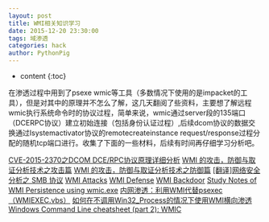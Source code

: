 ```yaml
---
layout: post
title: WMI相关知识学习
date: 2015-12-20 23:30:00
tags: 域渗透
categories: hack 
author: PythonPig
---
```

* content
{:toc}

在渗透过程中用到了psexe wmic等工具（多数情况下使用的是impacket的工具），但是对其中的原理并不怎么了解，这几天翻阅了些资料，主要想了解远程wmic执行系统命令时的协议过程，简单来说，wmic通过server段的135端口（DCERPC协议）建立初始连接（包括身份认证过程）,后续dcom协议的数据交换通过Isystemactivator协议的remotecreateinstance request/response过程分配的随机tcp端口进行。收集了下面的一些材料，后续有时间再仔细学习分析吧。  





[CVE-2015-2370之DCOM DCE/RPC协议原理详细分析](https://www.anquanke.com/post/id/167057)
[WMI 的攻击，防御与取证分析技术之攻击篇](http://drops.wooyun.org/tips/9973)
[WMI 的攻击，防御与取证分析技术之防御篇](http://drops.wooyun.org/tips/10346)
[[翻译]网络安全分析之 SMB 协议](https://bbs.pediy.com/thread-223721.htm)
[WMI Attacks](http://www.anquan.us/static/drops/tips-8189.html)
[WMI Defense](http://www.anquan.us/static/drops/tips-8290.html)
[WMI Backdoor](http://www.anquan.us/static/drops/tips-8260.html)
[Study Notes of WMI Persistence using wmic.exe](https://3gstudent.github.io/3gstudent.github.io/Study-Notes-of-WMI-Persistence-using-wmic.exe/)
[内网渗透：利用WMI代替psexec（WMIEXEC.vbs）](http://www.91ri.org/12908.html)
[如何在不调用Win32_Process的情况下使用WMI横向渗透](https://www.anquanke.com/post/id/144671)
[Windows Command Line cheatsheet (part 2): WMIC](https://www.andreafortuna.org/dfir/windows-command-line-cheatsheet-part-2-wmic/)